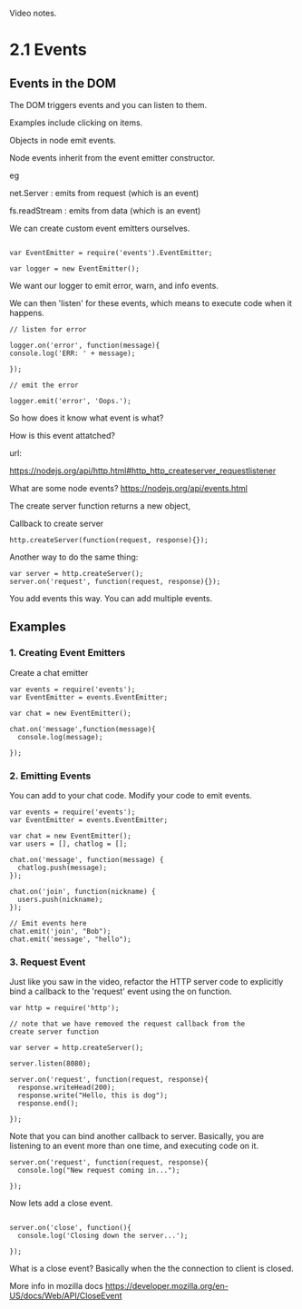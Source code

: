Video notes.

# 2.1 Events

## Events in the DOM

The DOM triggers events and you can listen to them.

Examples include clicking on items.

Objects in node emit events.

Node events inherit from the event emitter constructor.

eg

net.Server : emits from request (which is an event)

fs.readStream : emits from data (which is an event)

We can create custom event emitters ourselves.

```

var EventEmitter = require('events').EventEmitter;

var logger = new EventEmitter();

```

We want our logger to emit error, warn, and info events.

We can then 'listen' for these events, which means to 
execute code when it happens.

```
// listen for error

logger.on('error', function(message){
console.log('ERR: ' + message);
    
});

// emit the error

logger.emit('error', 'Oops.');

```

So how does it know what event is what?

How is this event attatched?

url:

https://nodejs.org/api/http.html#http_http_createserver_requestlistener


What are some node events?
https://nodejs.org/api/events.html


The create server function returns a new object,

Callback to create server

```
http.createServer(function(request, response){});

```

Another way to do the same thing:

```
var server = http.createServer();
server.on('request', function(request, response){});
```

You add events this way. You can add multiple events.

## Examples

### 1. Creating Event Emitters

Create a chat emitter

```
var events = require('events');
var EventEmitter = events.EventEmitter;

var chat = new EventEmitter();

chat.on('message',function(message){
  console.log(message);
  
});
```

### 2. Emitting Events

You can add to your chat code. Modify your code to emit
events.

```
var events = require('events');
var EventEmitter = events.EventEmitter;

var chat = new EventEmitter();
var users = [], chatlog = [];

chat.on('message', function(message) {
  chatlog.push(message);
});

chat.on('join', function(nickname) {
  users.push(nickname);
});

// Emit events here
chat.emit('join', "Bob");
chat.emit('message', "hello");
```

### 3. Request Event

Just like you saw in the video, refactor the HTTP server 
code to explicitly bind a callback to the 'request' 
event using the on function.

```
var http = require('http');

// note that we have removed the request callback from the
create server function

var server = http.createServer();

server.listen(8080);

server.on('request', function(request, response){
  response.writeHead(200);
  response.write("Hello, this is dog");
  response.end();
  
});
```

Note that you can bind another callback to server.
Basically, you are listening to an event more than one
time, and executing code on it.

```
server.on('request', function(request, response){
  console.log("New request coming in...");
  
});
```

Now lets add a close event.

```

server.on('close', function(){
  console.log('Closing down the server...');
  
});
```

What is a close event? Basically when the the connection
to client is closed.

More info in mozilla docs
https://developer.mozilla.org/en-US/docs/Web/API/CloseEvent
